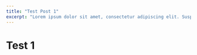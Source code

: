```yaml
---
title: "Test Post 1"
excerpt: "Lorem ipsum dolor sit amet, consectetur adipiscing elit. Suspendisse vitae ipsum cursus, mollis metus quis, tincidunt justo. Quisque vitae tellus felis."
---
```


# Test 1